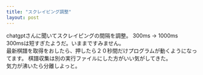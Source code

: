 ```yaml
---
title: "スクレイピング調整"
layout: post
---
```


chatgptさんに聞いてスクレイピングの間隔を調整。
300ms -> 1000ms  
300msは短すぎたようだ。いままですみません。  
最新棋譜を取得をおしたら、押したら２０秒間だけプログラムが動くようになってます。
棋譜収集は別の実行ファイルにした方がいい気がしてきた。  
気力が沸いたら分離しよっと。
